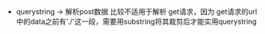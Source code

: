* querystring -> 解析post数据 
比较不适用于解析 get请求，因为 get请求的url中的data之前有'./'这一段，需要用substring将其裁剪后才能实用querystring